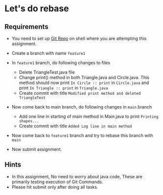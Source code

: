 # Let's do rebase

## Requirements
 
 - You need to set up [Git Repo](https://github.com/ak-s-0723/Assignment2) on shell where you are attempting this assignment.
 - Create a branch with name `feature1`
 - In `feature1` branch, do following changes to files
     
    - Delete TriangleTest.java file
    - Change print() method in both Triangle.java and Circle.java. This method should now print `In Circle :: print` in `Circle.java` and print `In Triangle :: print` in `Triangle.java`
    - Create commit with title `Modified print method and deleted TriangleTest`

- Now come back to main branch, do following changes in `main` branch
    
     - Add one line in starting of main method in Main.java to print `Printing shapes...` 
     - Create commit with title `Added Log line in main method`
- Now come back to  `feature1` branch and try to rebase this branch with `main`
- Now submit assignment.






## Hints
 - In this assignment, No need to worry about java code, These are primarily testing execution of Git Commands.
 - Please hit submit only after doing all tasks.